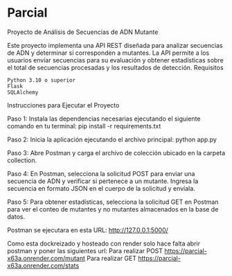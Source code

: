 # Parcial

Proyecto de Análisis de Secuencias de ADN Mutante

Este proyecto implementa una API REST diseñada para analizar secuencias de ADN y determinar si corresponden a mutantes. La API permite a los usuarios enviar secuencias para su evaluación y obtener estadísticas sobre el total de secuencias procesadas y los resultados de detección.
Requisitos

    Python 3.10 o superior
    Flask
    SQLAlchemy

Instrucciones para Ejecutar el Proyecto

Paso 1:
Instala las dependencias necesarias ejecutando el siguiente comando en tu terminal:
    pip install -r requirements.txt

Paso 2:
Inicia la aplicación ejecutando el archivo principal:
    python app.py

Paso 3:
Abre Postman y carga el archivo de colección ubicado en la carpeta collection.

Paso 4:
En Postman, selecciona la solicitud POST para enviar una secuencia de ADN y verificar si pertenece a un mutante. Ingresa la secuencia en formato JSON en el cuerpo de la solicitud y envíala.

Paso 5:
Para obtener estadísticas, selecciona la solicitud GET en Postman para ver el conteo de mutantes y no mutantes almacenados en la base de datos.


Postman se ejecutara en esta URL: http://127.0.0.1:5000/

Como esta dockreizado y hosteado con render solo hace falta abrir postman y poner las siguientes url:
Para realizar POST
https://parcial-x63a.onrender.com/mutant
Para realizar GET
https://parcial-x63a.onrender.com/stats